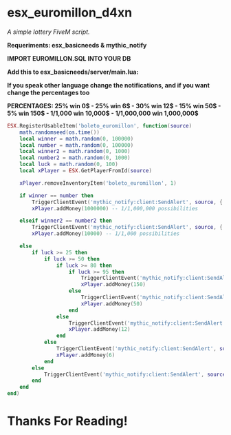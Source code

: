# esx_euromillon_d4xn

*A simple lottery FiveM script.*

**Requeriments: esx_basicneeds & mythic_notify**

**IMPORT EUROMILLON.SQL INTO YOUR DB**

**Add this to esx_basicneeds/server/main.lua:**

**If you speak other language change the notifications, and if you want change the percentages too**

**PERCENTAGES: 25% win 0$ - 25% win 6$ - 30% win 12$ - 15% win 50$ - 5% win 150$ - 1/1,000 win 10,000$ - 1/1,000,000 win 1,000,000$**

```lua
ESX.RegisterUsableItem('boleto_euromillon', function(source)
    math.randomseed(os.time())
    local winner = math.random(0, 100000)
    local number = math.random(0, 100000)
    local winner2 = math.random(0, 1000)
    local number2 = math.random(0, 1000)
    local luck = math.random(0, 100)
    local xPlayer = ESX.GetPlayerFromId(source)

    xPlayer.removeInventoryItem('boleto_euromillon', 1)

    if winner == number then
		TriggerClientEvent('mythic_notify:client:SendAlert', source, { type = 'success', text = '1,000,000$ Te ha tocado el gordo!'})
        xPlayer.addMoney(1000000) -- 1/1,000,000 possibilities

    elseif winner2 == number2 then
		TriggerClientEvent('mythic_notify:client:SendAlert', source, { type = 'success', text = '10,000$ Te ha tocado el segundo premio!'})
        xPlayer.addMoney(10000) -- 1/1,000 possibilities

    else
        if luck >= 25 then
            if luck >= 50 then
                if luck >= 80 then
                    if luck >= 95 then
						TriggerClientEvent('mythic_notify:client:SendAlert', source, { type = 'success', text = '150$ Te ha tocado el tercer premio!'})
                        xPlayer.addMoney(150)
                    else
						TriggerClientEvent('mythic_notify:client:SendAlert', source, { type = 'success', text = '50$ Te ha tocado el cuarto premio!'})
                        xPlayer.addMoney(50)
                    end
                else
					TriggerClientEvent('mythic_notify:client:SendAlert', source, { type = 'success', text = '12$ Te has quedado igual, porque no vuelves a probar suerte...'})
                    xPlayer.addMoney(12)
                end
            else
				TriggerClientEvent('mythic_notify:client:SendAlert', source, { type = 'error', text = '6$ Has recuperado la mitad!'})
                xPlayer.addMoney(6)
            end
        else
			TriggerClientEvent('mythic_notify:client:SendAlert', source, { type = 'error', text = 'No te ha tocado nada! :('})
        end
    end
end)
```

# Thanks For Reading!
